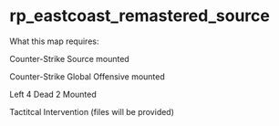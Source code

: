 # rp_eastcoast_remastered_source

What this map requires:

Counter-Strike Source mounted

Counter-Strike Global Offensive mounted

Left 4 Dead 2 Mounted

Tactitcal Intervention (files will be provided)
